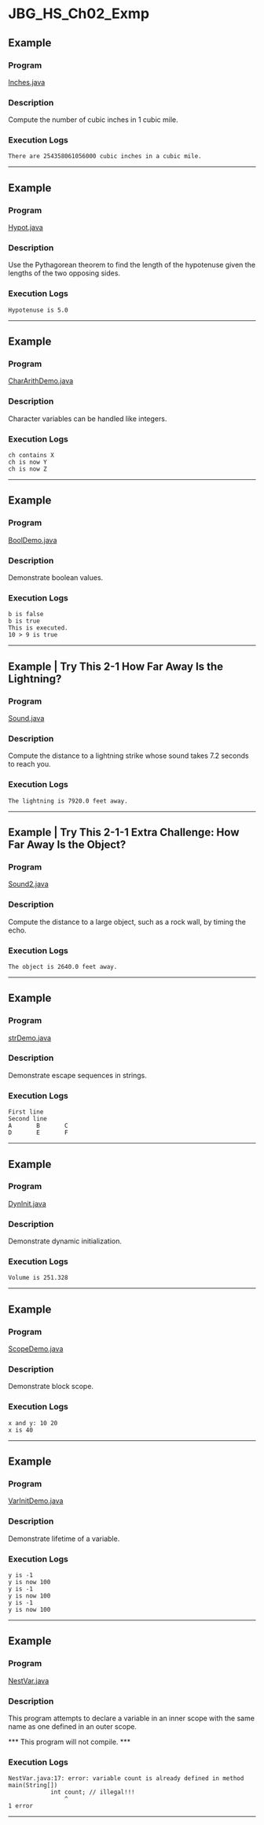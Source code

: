 # JBG_HS_Ch02_Exmp

## Example

### Program

[Inches.java](./Inches.java)

### Description

Compute the number of cubic inches in 1 cubic mile.

### Execution Logs

```
There are 254358061056000 cubic inches in a cubic mile.
```

---

## Example

### Program

[Hypot.java](./Hypot.java)

### Description

Use the Pythagorean theorem to find the length of the hypotenuse given the lengths of the two opposing sides.

### Execution Logs

```
Hypotenuse is 5.0
```

---

## Example

### Program

[CharArithDemo.java](./CharArithDemo.java)

### Description

Character variables can be handled like integers.

### Execution Logs

```
ch contains X
ch is now Y
ch is now Z
```

---

## Example

### Program

[BoolDemo.java](./BoolDemo.java)

### Description

Demonstrate boolean values.

### Execution Logs

```
b is false
b is true
This is executed.
10 > 9 is true
```

---

## Example | Try This 2-1 How Far Away Is the Lightning?

### Program

[Sound.java](./Sound.java)

### Description

Compute the distance to a lightning strike whose sound takes 7.2 seconds to reach you.

### Execution Logs

```
The lightning is 7920.0 feet away.
```

---

## Example | Try This 2-1-1 Extra Challenge: How Far Away Is the Object?

### Program

[Sound2.java](./Sound2.java)

### Description

Compute the distance to a large object, such as a rock wall, by timing the echo.

### Execution Logs

```
The object is 2640.0 feet away.
```

---

## Example

### Program

[strDemo.java](./strDemo.java)

### Description

Demonstrate escape sequences in strings.

### Execution Logs

```
First line
Second line
A       B       C
D       E       F
```

---

## Example

### Program

[DynInit.java](./DynInit.java)

### Description

Demonstrate dynamic initialization.

### Execution Logs

```
Volume is 251.328
```

---

## Example

### Program

[ScopeDemo.java](./ScopeDemo.java)

### Description

Demonstrate block scope.

### Execution Logs

```
x and y: 10 20
x is 40
```

---

## Example

### Program

[VarInitDemo.java](./VarInitDemo.java)

### Description

Demonstrate lifetime of a variable.

### Execution Logs

```
y is -1
y is now 100
y is -1
y is now 100
y is -1
y is now 100
```

---

## Example

### Program

[NestVar.java](./NestVar.java)

### Description

This program attempts to declare a variable in an inner scope with the same name as one defined in an outer scope.

\*\*\* This program will not compile. \*\*\*

### Execution Logs

```
NestVar.java:17: error: variable count is already defined in method main(String[])
            int count; // illegal!!!
                ^
1 error
```

---
